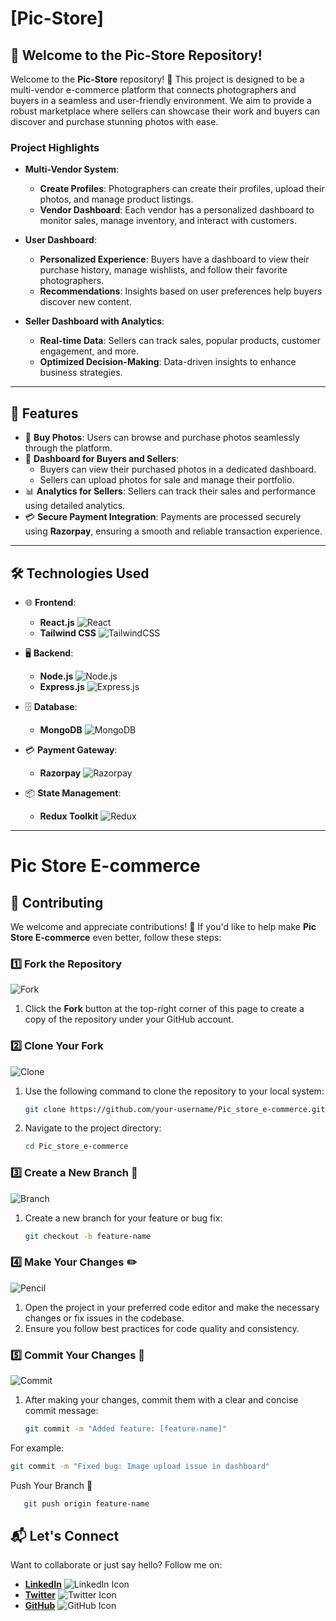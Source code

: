 

# [Pic-Store]

## 🚀 Welcome to the Pic-Store Repository! 

Welcome to the **Pic-Store** repository! 🚀 This project is designed to be a multi-vendor e-commerce platform that connects photographers and buyers in a seamless and user-friendly environment. We aim to provide a robust marketplace where sellers can showcase their work and buyers can discover and purchase stunning photos with ease.

### Project Highlights

- **Multi-Vendor System**: 
  - **Create Profiles**: Photographers can create their profiles, upload their photos, and manage product listings.
  - **Vendor Dashboard**: Each vendor has a personalized dashboard to monitor sales, manage inventory, and interact with customers.

- **User Dashboard**:
  - **Personalized Experience**: Buyers have a dashboard to view their purchase history, manage wishlists, and follow their favorite photographers.
  - **Recommendations**: Insights based on user preferences help buyers discover new content.

- **Seller Dashboard with Analytics**:
  - **Real-time Data**: Sellers can track sales, popular products, customer engagement, and more.
  - **Optimized Decision-Making**: Data-driven insights to enhance business strategies.
---

## 🌟 Features
- 🛒 **Buy Photos**: Users can browse and purchase photos seamlessly through the platform.  
- 📂 **Dashboard for Buyers and Sellers**:  
  - Buyers can view their purchased photos in a dedicated dashboard.  
  - Sellers can upload photos for sale and manage their portfolio.  
- 📊 **Analytics for Sellers**: Sellers can track their sales and performance using detailed analytics.  
- 💳 **Secure Payment Integration**: Payments are processed securely using **Razorpay**, ensuring a smooth and reliable transaction experience.  


---

## 🛠️ Technologies Used

- 🌐 **Frontend**:  
  - **React.js** ![React](https://img.shields.io/badge/-React.js-61DAFB?style=flat&logo=react&logoColor=white)  
  - **Tailwind CSS** ![TailwindCSS](https://img.shields.io/badge/-Tailwind%20CSS-38B2AC?style=flat&logo=tailwind-css&logoColor=white)  

- 🖥️ **Backend**:  
  - **Node.js** ![Node.js](https://img.shields.io/badge/-Node.js-339933?style=flat&logo=node.js&logoColor=white)  
  - **Express.js** ![Express.js](https://img.shields.io/badge/-Express.js-000000?style=flat&logo=express&logoColor=white)  

- 🗄️ **Database**:  
  - **MongoDB** ![MongoDB](https://img.shields.io/badge/-MongoDB-47A248?style=flat&logo=mongodb&logoColor=white)  

- 💳 **Payment Gateway**:  
  - **Razorpay** ![Razorpay](https://img.shields.io/badge/-Razorpay-02042B?style=flat&logo=razorpay&logoColor=white)  

- 📦 **State Management**:  
  - **Redux Toolkit** ![Redux](https://img.shields.io/badge/-Redux%20Toolkit-764ABC?style=flat&logo=redux&logoColor=white)  


---

# Pic Store E-commerce

## 🤝 Contributing  

We welcome and appreciate contributions! 🎉 If you'd like to help make **Pic Store E-commerce** even better, follow these steps:

### 1️⃣ **Fork the Repository**
   ![Fork](https://img.shields.io/badge/Fork-007ACC?style=for-the-badge&logo=github&logoColor=white)
   
   1. Click the **Fork** button at the top-right corner of this page to create a copy of the repository under your GitHub account.

### 2️⃣ **Clone Your Fork**
   ![Clone](https://img.shields.io/badge/Clone-34A853?style=for-the-badge&logo=git&logoColor=white)

   1. Use the following command to clone the repository to your local system:
      ```bash
      git clone https://github.com/your-username/Pic_store_e-commerce.git
      ```

   2. Navigate to the project directory:
      ```bash
      cd Pic_store_e-commerce
      ```

### 3️⃣ **Create a New Branch 🌿**
   ![Branch](https://img.shields.io/badge/New%20Branch-FFCE00?style=for-the-badge&logo=git&logoColor=white)
   
   1. Create a new branch for your feature or bug fix:
      ```bash
      git checkout -b feature-name
      ```

### 4️⃣ **Make Your Changes ✏️**
   ![Pencil](https://img.shields.io/badge/Make%20Changes-FF6F61?style=for-the-badge&logo=codepen&logoColor=white)
   
   1. Open the project in your preferred code editor and make the necessary changes or fix issues in the codebase.
   2. Ensure you follow best practices for code quality and consistency.

### 5️⃣ **Commit Your Changes 💾**
   ![Commit](https://img.shields.io/badge/Commit-FF8A00?style=for-the-badge&logo=git&logoColor=white)
   
   1. After making your changes, commit them with a clear and concise commit message:
      ```bash
      git commit -m "Added feature: [feature-name]"
      ```

   For example:
   ```bash
   git commit -m "Fixed bug: Image upload issue in dashboard"
   ```

Push Your Branch 🚀
  ```bash
     git push origin feature-name
  ```
## 📬 Let's Connect  

Want to collaborate or just say hello? Follow me on:

- **[LinkedIn](https://www.linkedin.com/in/c2gup/)** ![LinkedIn Icon](https://img.icons8.com/ios-filled/16/00FF00/linkedin.png)  
- **[Twitter](https://twitter.com/yourhandle)** ![Twitter Icon](https://img.icons8.com/ios-filled/16/00FF00/twitter.png)  
- **[GitHub](https://github.com/c2gup)** ![GitHub Icon](https://img.icons8.com/ios-filled/16/00FF00/github.png)  



